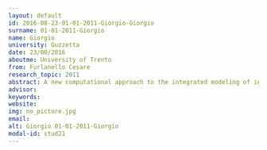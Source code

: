 ```yaml
---
layout: default 
id: 2016-08-23-01-01-2011-Giorgio-Giorgio
surname: 01-01-2011-Giorgio
name: Giorgio
university: Guzzetta
date: 23/08/2016
aboutme: University of Trento
from: Furlanello Cesare
research_topic: 2011
abstract: A new computational approach to the integrated modeling of infectious diseases
advisor: 
keywords: 
website: 
img: no_picture.jpg
email: 
alt: Giorgio 01-01-2011-Giorgio
modal-id: stud21
---
```

